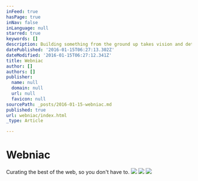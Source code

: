 ```yaml
---
inFeed: true
hasPage: true
inNav: false
inLanguage: null
starred: true
keywords: []
description: Building something from the ground up takes vision and determination.  Documenting it can help in making it real.
datePublished: '2016-01-15T06:27:13.302Z'
dateModified: '2016-01-15T06:27:12.341Z'
title: Webniac
author: []
authors: []
publisher:
  name: null
  domain: null
  url: null
  favicon: null
sourcePath: _posts/2016-01-15-webniac.md
published: true
url: webniac/index.html
_type: Article

---
```

# **Webniac**

Curating the best of the web, so you don't have to.
![](https://the-grid-user-content.s3-us-west-2.amazonaws.com/8d76612f-d9aa-48a1-847d-1265397f02c0.jpg)
![](https://the-grid-user-content.s3-us-west-2.amazonaws.com/01f6c029-0b9e-427e-9edf-4392aa4b7701.jpg)
![](https://the-grid-user-content.s3-us-west-2.amazonaws.com/e339eb94-10db-4a1a-b1e9-853ca3863465.jpg)